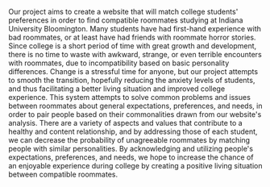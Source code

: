 Our project aims to create a website that will match college students' preferences in order to find compatible roommates studying at Indiana University Bloomington. Many students have had first-hand experience with bad roommates, or at least have had friends with roommate horror stories. Since college is a short period of time with great growth and development, there is no time to waste with awkward, strange, or even terrible encounters with roommates, due to incompatibility based on basic personality differences. Change is a stressful time for anyone, but our project attempts to smooth the transition, hopefully reducing the anxiety levels of students, and thus facilitating a better living situation and improved college experience. This system attempts to solve common problems and issues between roommates about general expectations, preferences, and needs, in order to pair people based on their commonalities drawn from our website's analysis. There are a variety of aspects and values that contribute to a healthy and content relationship, and by addressing those of each student, we can decrease the probability of unagreeable roommates by matching people with similar personalities. By acknowledging and utilizing people's expectations, preferences, and needs, we hope to increase the chance of an enjoyable experience during college by creating a positive living situation between compatible roommates.
